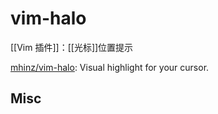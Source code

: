 # vim-halo

[[Vim 插件]]：[[光标]]位置提示

[mhinz/vim-halo](https://github.com/mhinz/vim-halo): Visual highlight for your cursor.


## Misc



